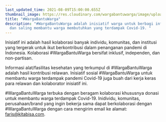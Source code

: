 ```yaml
---
last_updated_time: 2021-08-09T15:00:00.655Z
thumbnail_image: https://res.cloudinary.com/wargabantuwarga/image/upload/v1629108304/banners/about-page_ebdrzr.png
title: "#WargaBantuWarga"
description: "#WargaBantuWarga adalah inisiatif warga untuk berbagi informasi
  dan saling membantu warga membutuhkan yang terdampak Covid-19. "
---
```

Inisiatif ini adalah hasil kolaborasi banyak individu, komunitas, dan institusi yang tergerak untuk ikut berkontribusi dalam penanganan pandemi di Indonesia. Kolaborasi #WargaBantuWarga bersifat inklusif, independen, dan non-partisan.


Informasi alat/fasilitas kesehatan yang terkumpul di #WargaBantuWarga adalah hasil kontribusi relawan. Inisiatif sosial #WargaBantuWarga untuk membantu warga terdampak pandemi Covid-19 juga buah dari kerja keras para relawan dan kolaborator inisiatif ini.


\#WargaBantuWarga terbuka dengan beragam kolaborasi khususnya donasi untuk membantu warga terdampak Covid-19. Inidividu, komunitas, perusahaan/brand yang ingin bekerja sama dapat berkolaborasi dengan #WargaBantuWarga dengan cara mengirim email ke alamat: [faris@kitabisa.com](mailto:faris@kitabisa.com).
